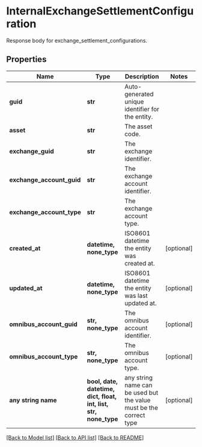 # InternalExchangeSettlementConfiguration

Response body for exchange_settlement_configurations.

## Properties
Name | Type | Description | Notes
------------ | ------------- | ------------- | -------------
**guid** | **str** | Auto-generated unique identifier for the entity. | 
**asset** | **str** | The asset code. | 
**exchange_guid** | **str** | The exchange identifier. | 
**exchange_account_guid** | **str** | The exchange account identifier. | 
**exchange_account_type** | **str** | The exchange account type. | 
**created_at** | **datetime, none_type** | ISO8601 datetime the entity was created at. | [optional] 
**updated_at** | **datetime, none_type** | ISO8601 datetime the entity was last updated at. | [optional] 
**omnibus_account_guid** | **str, none_type** | The omnibus account identifier. | [optional] 
**omnibus_account_type** | **str, none_type** | The omnibus account type. | [optional] 
**any string name** | **bool, date, datetime, dict, float, int, list, str, none_type** | any string name can be used but the value must be the correct type | [optional]

[[Back to Model list]](../README.md#documentation-for-models) [[Back to API list]](../README.md#documentation-for-api-endpoints) [[Back to README]](../README.md)


